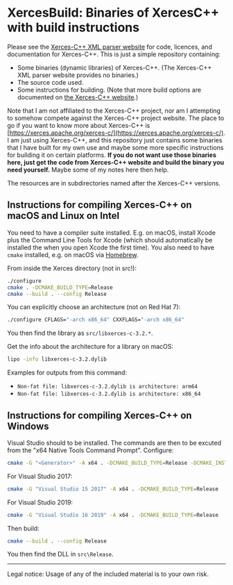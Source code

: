 # XercesBuild: Binaries of XercesC++ with build instructions

Please see the [Xerces-C++ XML parser website](https://xerces.apache.org/xerces-c/) for code, licences, and documentation for Xerces-C++. This is just a simple repository containing:

- Some binaries (dynamic libraries) of Xerces-C++. (The Xerces-C++ XML parser website provides no binaries.)
- The source code used.
- Some instructions for building. (Note that more build options are documented on [the Xerces-C++ website](hhttps://xerces.apache.org/xerces-c/build-3.html.).)

Note that I am not affiliated to the Xerces-C++ project, nor am I attempting to somehow compete against the Xerces-C++ project website. The place to go if you want to know more about Xerces-C++ is [https://xerces.apache.org/xerces-c/](https://xerces.apache.org/xerces-c/). I am just using Xerces-C++, and this repository just contains some binaries that I have built for my own use and maybe some more specific instructions for building it on certain platforms. **If you do not want use those binaries here, just get the code from Xerces-C++ website and build the binary you need yourself.** Maybe some of my notes here then help.

The resources are in subdirectories named after the Xerces-C++ versions.

## Instructions for compiling Xerces-C++ on macOS and Linux on Intel

You need to have a compiler suite installed. E.g. on macOS, install Xcode plus the Command Line Tools for Xcode (which should automatically be installed the when you open Xcode the first time). You also need to have `cmake` installed, e.g. on macOS via [Homebrew](https://brew.sh).

From inside the Xerces directory (not in src!):

```bash
./configure
cmake . -DCMAKE_BUILD_TYPE=Release
cmake --build . --config Release
```

You can explicitly choose an architecture (not on Red Hat 7):

```bash
./configure CFLAGS="-arch x86_64" CXXFLAGS="-arch x86_64"
```

You then find the library as `src/libxerces-c-3.2.*`.

Get the info about the architecture for a library on macOS:

```bash
lipo -info libxerces-c-3.2.dylib
```

Examples for outputs from this command:

- `Non-fat file: libxerces-c-3.2.dylib is architecture: arm64`
- `Non-fat file: libxerces-c-3.2.dylib is architecture: x86_64`

## Instructions for compiling Xerces-C++ on Windows

Visual Studio should to be installed. The commands are then to be excuted from the "x64 Native Tools Command Prompt". Configure:

```bash
cmake -G "<Generator>" -A x64 . -DCMAKE_BUILD_TYPE=Release -DCMAKE_INSTALL_PREFIX=<path to install directory>
```

For Visual Studio 2017:

```bash
cmake -G "Visual Studio 15 2017" -A x64 . -DCMAKE_BUILD_TYPE=Release
```

For Visual Studio 2019:

```bash
cmake -G "Visual Studio 16 2019" -A x64 . -DCMAKE_BUILD_TYPE=Release
```

Then build:

```bash
cmake --build . --config Release
```

You then find the DLL in `src\Release`.

---

Legal notice: Usage of any of the included material is to your own risk.